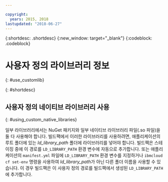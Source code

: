 ```yaml
---

copyright:
  years: 2015, 2018
lastupdated: "2018-06-27"
---
```


{:shortdesc: .shortdesc}
{:new_window: target="_blank"}
{:codeblock: .codeblock}


# 사용자 정의 라이브러리 정보
{: #use_customlib}

{: #shortdesc}

## 사용자 정의 네이티브 라이브러리 사용
{: #using_custom_native_libraries}

일부 라이브러리에서는 NuGet 패키지와 일부 네이티브 라이브러리 파일(.so 파일)을 둘 다 사용해야 합니다.  빌드팩에서 이러한 라이브러리를 사용하려면, 애플리케이션의 루트 폴더에 있는 *ld_library_path* 폴더에 라이브러리를 넣어야 합니다.
빌드팩은 스테이징 중에 이 경로를 `LD_LIBRARY_PATH` 환경 변수에 자동으로 추가합니다.  또는 애플리케이션의 `manifest.yml` 파일에 `LD_LIBRARY_PATH` 환경 변수를 지정하거나 `ibmcloud cf set-env` 명령을 사용하여 *ld_library_path*가 아닌 다른 폴더 이름을 사용할 수 있습니다.  이 경우 빌드팩은 이 사용자 정의 경로를 빌드팩에서 생성된 `LD_LIBRARY_PATH`에 추가합니다.
